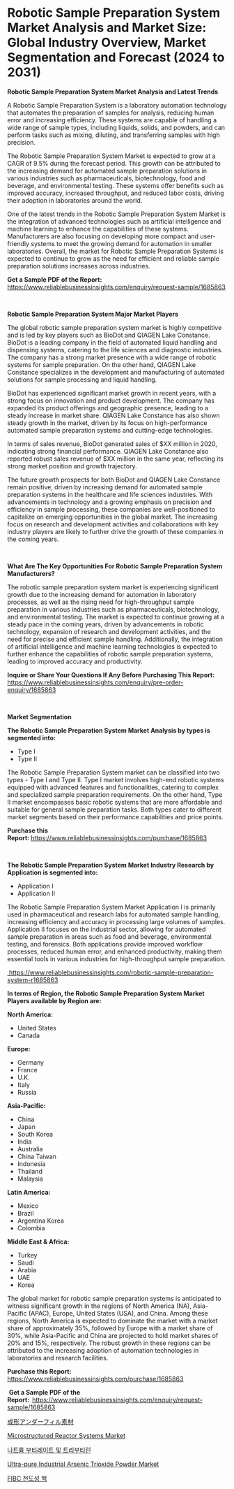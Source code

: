 <p><h1>Robotic Sample Preparation System Market Analysis and Market Size: Global Industry Overview, Market Segmentation and Forecast (2024 to 2031)</h1></p><p><strong>Robotic Sample Preparation System Market Analysis and Latest Trends</strong></p>
<p><p>A Robotic Sample Preparation System is a laboratory automation technology that automates the preparation of samples for analysis, reducing human error and increasing efficiency. These systems are capable of handling a wide range of sample types, including liquids, solids, and powders, and can perform tasks such as mixing, diluting, and transferring samples with high precision.</p><p>The Robotic Sample Preparation System Market is expected to grow at a CAGR of 9.5% during the forecast period. This growth can be attributed to the increasing demand for automated sample preparation solutions in various industries such as pharmaceuticals, biotechnology, food and beverage, and environmental testing. These systems offer benefits such as improved accuracy, increased throughput, and reduced labor costs, driving their adoption in laboratories around the world.</p><p>One of the latest trends in the Robotic Sample Preparation System Market is the integration of advanced technologies such as artificial intelligence and machine learning to enhance the capabilities of these systems. Manufacturers are also focusing on developing more compact and user-friendly systems to meet the growing demand for automation in smaller laboratories. Overall, the market for Robotic Sample Preparation Systems is expected to continue to grow as the need for efficient and reliable sample preparation solutions increases across industries.</p></p>
<p><strong>Get a Sample PDF of the Report:&nbsp;</strong> <a href="https://www.reliablebusinessinsights.com/enquiry/request-sample/1685863">https://www.reliablebusinessinsights.com/enquiry/request-sample/1685863</a></p>
<p>&nbsp;</p>
<p><strong>Robotic Sample Preparation System Major Market Players</strong></p>
<p><p>The global robotic sample preparation system market is highly competitive and is led by key players such as BioDot and QIAGEN Lake Constance. BioDot is a leading company in the field of automated liquid handling and dispensing systems, catering to the life sciences and diagnostic industries. The company has a strong market presence with a wide range of robotic systems for sample preparation. On the other hand, QIAGEN Lake Constance specializes in the development and manufacturing of automated solutions for sample processing and liquid handling.</p><p>BioDot has experienced significant market growth in recent years, with a strong focus on innovation and product development. The company has expanded its product offerings and geographic presence, leading to a steady increase in market share. QIAGEN Lake Constance has also shown steady growth in the market, driven by its focus on high-performance automated sample preparation systems and cutting-edge technologies.</p><p>In terms of sales revenue, BioDot generated sales of $XX million in 2020, indicating strong financial performance. QIAGEN Lake Constance also reported robust sales revenue of $XX million in the same year, reflecting its strong market position and growth trajectory.</p><p>The future growth prospects for both BioDot and QIAGEN Lake Constance remain positive, driven by increasing demand for automated sample preparation systems in the healthcare and life sciences industries. With advancements in technology and a growing emphasis on precision and efficiency in sample processing, these companies are well-positioned to capitalize on emerging opportunities in the global market. The increasing focus on research and development activities and collaborations with key industry players are likely to further drive the growth of these companies in the coming years.</p></p>
<p>&nbsp;</p>
<p><strong>What Are The Key Opportunities For Robotic Sample Preparation System Manufacturers?</strong></p>
<p><p>The robotic sample preparation system market is experiencing significant growth due to the increasing demand for automation in laboratory processes, as well as the rising need for high-throughput sample preparation in various industries such as pharmaceuticals, biotechnology, and environmental testing. The market is expected to continue growing at a steady pace in the coming years, driven by advancements in robotic technology, expansion of research and development activities, and the need for precise and efficient sample handling. Additionally, the integration of artificial intelligence and machine learning technologies is expected to further enhance the capabilities of robotic sample preparation systems, leading to improved accuracy and productivity.</p></p>
<p><strong>Inquire or Share Your Questions If Any Before Purchasing This Report:</strong> <a href="https://www.reliablebusinessinsights.com/enquiry/pre-order-enquiry/1685863">https://www.reliablebusinessinsights.com/enquiry/pre-order-enquiry/1685863</a></p>
<p>&nbsp;</p>
<p><strong>Market Segmentation</strong></p>
<p><strong>The Robotic Sample Preparation System Market Analysis by types is segmented into:</strong></p>
<p><ul><li>Type I</li><li>Type II</li></ul></p>
<p><p>The Robotic Sample Preparation System market can be classified into two types - Type I and Type II. Type I market involves high-end robotic systems equipped with advanced features and functionalities, catering to complex and specialized sample preparation requirements. On the other hand, Type II market encompasses basic robotic systems that are more affordable and suitable for general sample preparation tasks. Both types cater to different market segments based on their performance capabilities and price points.</p></p>
<p><strong>Purchase this Report:&nbsp;</strong><a href="https://www.reliablebusinessinsights.com/purchase/1685863">https://www.reliablebusinessinsights.com/purchase/1685863</a></p>
<p>&nbsp;</p>
<p><strong>The Robotic Sample Preparation System Market Industry Research by Application is segmented into:</strong></p>
<p><ul><li>Application I</li><li>Application II</li></ul></p>
<p><p>The Robotic Sample Preparation System Market Application I is primarily used in pharmaceutical and research labs for automated sample handling, increasing efficiency and accuracy in processing large volumes of samples. Application II focuses on the industrial sector, allowing for automated sample preparation in areas such as food and beverage, environmental testing, and forensics. Both applications provide improved workflow processes, reduced human error, and enhanced productivity, making them essential tools in various industries for high-throughput sample preparation.</p></p>
<p><a href="https://www.reliablebusinessinsights.com/robotic-sample-preparation-system-r1685863">&nbsp;https://www.reliablebusinessinsights.com/robotic-sample-preparation-system-r1685863</a></p>
<p><strong>In terms of Region, the Robotic Sample Preparation System Market Players available by Region are:</strong></p>
<p>
    <p> <strong> North America: </strong>
        <ul>
            <li>United States</li>
            <li>Canada</li>
        </ul>
        </p> 
    <p> <strong> Europe: </strong>
        <ul>
            <li>Germany</li>
            <li>France</li>
            <li>U.K.</li>
            <li>Italy</li>
            <li>Russia</li>
        </ul>
        </p> 
    <p> <strong> Asia-Pacific: </strong>
        <ul>
            <li>China</li>
            <li>Japan</li>
            <li>South Korea</li>
            <li>India</li>
            <li>Australia</li>
            <li>China Taiwan</li>
            <li>Indonesia</li>
            <li>Thailand</li>
            <li>Malaysia</li>
        </ul>
        </p> 
    <p> <strong> Latin America: </strong>
        <ul>
            <li>Mexico</li>
            <li>Brazil</li>
            <li>Argentina Korea</li>
            <li>Colombia</li>
        </ul>
        </p> 
    <p> <strong> Middle East & Africa: </strong>
        <ul>
            <li>Turkey</li>
            <li>Saudi</li>
            <li>Arabia</li>
            <li>UAE</li>
            <li>Korea</li>
        </ul>
    </p>
    </p>
<p><p>The global market for robotic sample preparation systems is anticipated to witness significant growth in the regions of North America (NA), Asia-Pacific (APAC), Europe, United States (USA), and China. Among these regions, North America is expected to dominate the market with a market share of approximately 35%, followed by Europe with a market share of 30%, while Asia-Pacific and China are projected to hold market shares of 20% and 15%, respectively. The robust growth in these regions can be attributed to the increasing adoption of automation technologies in laboratories and research facilities.</p></p>
<p><strong>Purchase this Report: </strong><a href="https://www.reliablebusinessinsights.com/purchase/1685863">https://www.reliablebusinessinsights.com/purchase/1685863</a></p>
<p>&nbsp;<strong>Get a Sample PDF of the Report:&nbsp;&nbsp;</strong><a href="https://www.reliablebusinessinsights.com/enquiry/request-sample/1685863">https://www.reliablebusinessinsights.com/enquiry/request-sample/1685863</a></p>
<p><strong></strong></p>
<p><p><a href="https://medium.com/@kyaorris56456/%E6%88%90%E5%BD%A2%E3%82%A2%E3%83%B3%E3%83%80%E3%83%BC%E3%83%95%E3%82%A3%E3%83%AB%E6%9D%90%E6%96%99%E5%B8%82%E5%A0%B4-2031%E5%B9%B4%E3%81%BE%E3%81%A7%E3%81%AE%E6%88%90%E5%8A%9F%E3%81%99%E3%82%8B%E3%83%93%E3%82%B8%E3%83%8D%E3%82%B9%E6%88%A6%E7%95%A5%E3%81%AE%E9%8D%B5%E3%82%92%E4%BA%88%E6%B8%AC-bf9f72a156c1">成形アンダーフィル素材</a></p><p><a href="https://github.com/cameroneffertz/Market-Research-Report-List-1/blob/main/microstructured-reactor-systems-market.md">Microstructured Reactor Systems Market</a></p><p><a href="https://medium.com/@candidarowe2022/%EC%86%8C%EB%93%90-%EB%B6%80%ED%8B%B0%EB%A0%88%EC%9D%B4%ED%8A%B8-%EB%B0%8F-%ED%8A%B8%EB%A6%AC%EB%B6%80%ED%8B%B0%EB%A6%B0-%EC%8B%9C%EC%9E%A5-%EB%B3%B4%EA%B3%A0%EC%84%9C%EB%8A%94-%EC%9D%B4-%EC%8B%9C%EC%9E%A5%EC%9D%98-%EC%B5%9C%EC%8B%A0-%ED%8A%B8%EB%A0%8C%EB%93%9C%EC%99%80-%EC%84%B1%EC%9E%A5-%EA%B8%B0%ED%9A%8C%EB%A5%BC-%EB%B3%B4%EC%97%AC%EC%A4%8D%EB%8B%88%EB%8B%A4-4b369387a547">나트륨 부티레이트 및 트리부티린</a></p><p><a href="https://github.com/mbisetmhermsr/Market-Research-Report-List-2/blob/main/ultra-pure-industrial-arsenic-trioxide-powder-market.md">Ultra-pure Industrial Arsenic Trioxide Powder Market</a></p><p><a href="https://medium.com/@deborahward03/fibc-%EC%A0%84%EB%8F%84%EC%84%B1-%EA%B0%80%EB%B0%A9-%EC%8B%9C%EC%9E%A5-%EB%B6%84%EC%84%9D-cagr-%EC%8B%9C%EC%9E%A5-%EC%84%B8%EB%B6%84%ED%99%94-%EB%B0%8F-%EA%B8%80%EB%A1%9C%EB%B2%8C-%EC%82%B0%EC%97%85-%EA%B0%9C%EC%9A%94-7fa00ad893e2">FIBC 전도성 백</a></p></p>